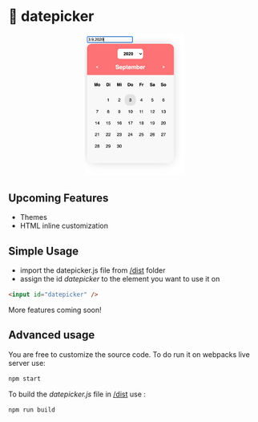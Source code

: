 # 📅 datepicker
<p align="center"><a href="/dist"><img width="200" src="/demo/sample01.png" alt="sample image 01"></a></p>

## Upcoming Features

- Themes
- HTML inline customization

## Simple Usage

- import the datepicker.js file from [/dist](/dist) folder
- assign the id *datepicker* to the element you want to use it on

```html
<input id="datepicker" />
```

More features coming soon!

## Advanced usage

You are free to customize the source code.
To do run it on webpacks live server use:
```bash
npm start
```
To build the *datepicker.js* file in [/dist](/dist) use :
```bash
npm run build
```
